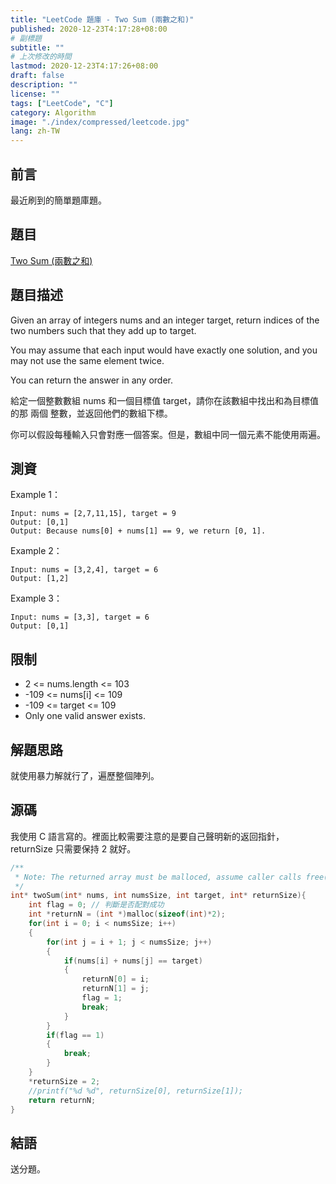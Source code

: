 ```yaml
---
title: "LeetCode 題庫 - Two Sum (兩數之和)"
published: 2020-12-23T4:17:28+08:00
# 副標題
subtitle: ""
# 上次修改的時間
lastmod: 2020-12-23T4:17:26+08:00
draft: false
description: ""
license: ""
tags: ["LeetCode", "C"]
category: Algorithm
image: "./index/compressed/leetcode.jpg"
lang: zh-TW
---
```


## 前言

最近刷到的簡單題庫題。

## 題目

[Two Sum (兩數之和)](https://leetcode.com/problems/two-sum/)

## 題目描述

Given an array of integers nums and an integer target, return indices of the two numbers such that they add up to target.

You may assume that each input would have exactly one solution, and you may not use the same element twice.

You can return the answer in any order.

給定一個整數數組 nums 和一個目標值 target，請你在該數組中找出和為目標值的那 兩個 整數，並返回他們的數組下標。

你可以假設每種輸入只會對應一個答案。但是，數組中同一個元素不能使用兩遍。

## 測資

Example 1：

```
Input: nums = [2,7,11,15], target = 9
Output: [0,1]
Output: Because nums[0] + nums[1] == 9, we return [0, 1].
```

Example 2：

```
Input: nums = [3,2,4], target = 6
Output: [1,2]
```

Example 3：

```
Input: nums = [3,3], target = 6
Output: [0,1]
```

## 限制

- 2 <= nums.length <= 103
- -109 <= nums[i] <= 109
- -109 <= target <= 109
- Only one valid answer exists.

## 解題思路

就使用暴力解就行了，遍歷整個陣列。

## 源碼

我使用 C 語言寫的。裡面比較需要注意的是要自己聲明新的返回指針，returnSize 只需要保持 2 就好。

```c
/**
 * Note: The returned array must be malloced, assume caller calls free().
 */
int* twoSum(int* nums, int numsSize, int target, int* returnSize){
    int flag = 0; // 判斷是否配對成功
    int *returnN = (int *)malloc(sizeof(int)*2);
    for(int i = 0; i < numsSize; i++)
    {
        for(int j = i + 1; j < numsSize; j++)
        {
            if(nums[i] + nums[j] == target)
            {
                returnN[0] = i;
                returnN[1] = j;
                flag = 1;
                break;
            }
        }
        if(flag == 1)
        {
            break;
        }
    }
    *returnSize = 2;
    //printf("%d %d", returnSize[0], returnSize[1]);
    return returnN;
}
```

## 結語

送分題。